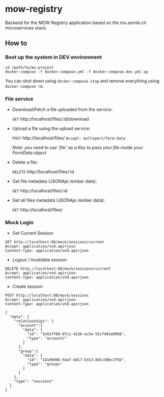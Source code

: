 # mow-registry

Backend for the MOW Registry application based on the  mu.semte.ch microservices stack.

## How to

### Boot up the system in DEV environment

    cd /path/to/mu-project
    docker-compose -f docker-compose.yml -f docker-compose.dev.yml up

You can shut down using `docker-compose stop` and remove everything using `docker-compose rm`.

### File service

- Download/Fetch a file uploaded from the service:
  
    `GET` http://localhost/files/:id/download

- Upload a file using the upload service:
  
    `POST` http://localhost/files/ `Accept: multipart/form-data`

  *Note: you need to use 'file' as a Key to pass your file inside your FormData object*

- Delete a file:

    `DELETE` http://localhost/files/:id

- Get file metadata (JSONApi /ember data):
  
    `GET` http://localhost/files/:id
  
- Get all files metadata (JSONApi /ember data):
  
    `GET` http://localhost/files/

### Mock Login

- Get Current Session
```
GET http://localhost:80/mock/sessions/current
Accept: application/vnd.api+json
Content-Type: application/vnd.api+json
```

- Logout / Invalidate session
```
DELETE http://localhost:80/mock/sessions/current
Accept: application/vnd.api+json
Content-Type: application/vnd.api+json
```

- Create session

```
POST http://localhost:80/mock/sessions
Accept: application/vnd.api+json
Content-Type: application/vnd.api+json

{
  "data": {
    "relationships": {
      "account":{
        "data": {
          "id": "3a91ff60-07c1-4136-ac5e-55cf401e0956",
          "type": "accounts"
        }
      },
      "group":{
        "data": {
          "id": "141d9d6b-54af-4d17-b313-8d1c30bc3f5b",
          "type": "groups"
        }
      }
    },
    "type": "sessions"
  }
}
```
